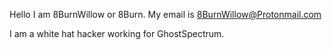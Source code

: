 Hello
I am 8BurnWillow or 8Burn.
My email is 8BurnWillow@Protonmail.com

I am a white hat hacker working for GhostSpectrum.

